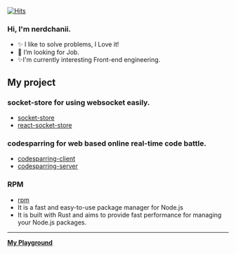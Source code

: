 
[![Hits](https://hits.seeyoufarm.com/api/count/incr/badge.svg?url=https%3A%2F%2Fgithub.com%2Fnerdchanii&count_bg=%2379C83D&title_bg=%23555555&icon=github.svg&icon_color=%23E7E7E7&title=hits&edge_flat=false)](https://hits.seeyoufarm.com)

### Hi, I'm nerdchanii.
- ✨ I like to solve problems, I Love it!
- 🔭 I’m looking for Job.
- ✨I'm currently interesting Front-end engineering. 


## My project 

### socket-store for using websocket easily.

- [socket-store](https://npmjs.org/package/socket-store)
- [react-socket-store](https://npmjs.org/package/react-socket-store)


### codesparring for web based online real-time code battle.

- [codesparring-client](https://github.com/nerdchanii/codesparring-client)
- [codesparring-server](https://github.com/nerdchanii/codesparring-server)


### RPM
- [rpm](https://github.com/nerdchanii/rpm) 
- It is a fast and easy-to-use package manager for Node.js
- It is built with Rust and aims to provide fast performance for managing your Node.js packages.
---


**[My Playground](https://nerdchanii.github.io)**
